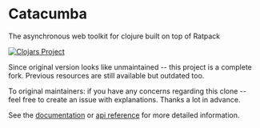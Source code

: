 # Catacumba #

The asynchronous web toolkit for clojure built on top of Ratpack

[![Clojars Project](http://clojars.org/updcon/catacumba/latest-version.svg)](http://clojars.org/updcon/catacumba)

Since original version looks like unmaintained -- this project is a complete fork. Previous resources are still available but outdated too.

To original maintainers: if you have any concerns regarding this clone -- feel free to create an issue with explanations. Thanks a lot in advance.

See the [documentation](https://funcool.github.io/catacumba/latest/) or
[api reference](https://funcool.github.io/catacumba/latest/api/) for more detailed
information.
